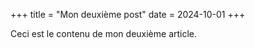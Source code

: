 +++
title = "Mon deuxième post"
date = 2024-10-01
+++

Ceci est le contenu de mon deuxième article.
